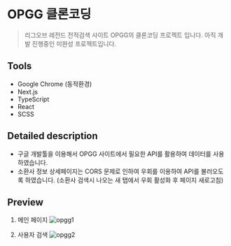 # OPGG 클론코딩

> 리그오브 레전드 전적검색 사이트 OPGG의 클론코딩 프로젝트 입니다.
> 아직 개발 진행중인 미완성 프로젝트입니다.

## Tools

- Google Chrome (동작환경)
- Next.js
- TypeScript
- React
- SCSS

## Detailed description

- 구글 개발툴을 이용해서 OPGG 사이트에서 필요한 API를 활용하여 데이터를 사용하였습니다.
- 소환사 정보 상세페이지는 CORS 문제로 인하여 우회를 이용하여 API를 불러오도록 하였습니다. (소환사 검색시 나오는 새 탭에서 우회 활성화 후 페이지 새로고침)

## Preview

1. 메인 페이지
   ![opgg1](https://user-images.githubusercontent.com/59498305/159621323-3cf41f86-7334-47e3-94c1-0dcbbc971b02.PNG)

2. 사용자 검색
   ![opgg2](https://user-images.githubusercontent.com/59498305/159621327-d3b2551d-fd99-4588-9ede-2459e56c7b61.PNG)
